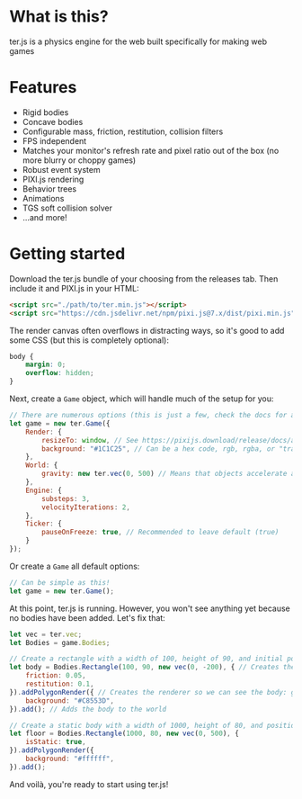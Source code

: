 # What is this?
ter.js is a physics engine for the web built specifically for making web games

# Features
- Rigid bodies
- Concave bodies
- Configurable mass, friction, restitution, collision filters
- FPS independent
- Matches your monitor's refresh rate and pixel ratio out of the box (no more blurry or choppy games)
- Robust event system
- PIXI.js rendering
- Behavior trees
- Animations
- TGS soft collision solver
- ...and more!

# Getting started
Download the ter.js bundle of your choosing from the releases tab. Then include it and PIXI.js in your HTML:
```HTML
<script src="./path/to/ter.min.js"></script>
<script src="https://cdn.jsdelivr.net/npm/pixi.js@7.x/dist/pixi.min.js"></script>
```
The render canvas often overflows in distracting ways, so it's good to add some CSS (but this is completely optional):
```CSS
body {
	margin: 0;
	overflow: hidden;
}
```
Next, create a `Game` object, which will handle much of the setup for you:
```JavaScript
// There are numerous options (this is just a few, check the docs for all of them!):
let game = new ter.Game({
	Render: {
		resizeTo: window, // See https://pixijs.download/release/docs/app.Application.html#resizeTo
		background: "#1C1C25", // Can be a hex code, rgb, rgba, or "transparent"
	},
	World: {
		gravity: new ter.vec(0, 500) // Means that objects accelerate at 500px/s^2 down
	},
	Engine: {
		substeps: 3,
		velocityIterations: 2,
	},
	Ticker: {
		pauseOnFreeze: true, // Recommended to leave default (true)
	}
});
```
Or create a `Game` all default options:
```JavaScript
// Can be simple as this!
let game = new ter.Game();
```
At this point, ter.js is running. However, you won't see anything yet because no bodies have been added. Let's fix that:
```JavaScript
let vec = ter.vec;
let Bodies = game.Bodies;

// Create a rectangle with a width of 100, height of 90, and initial position of (0, -200)
let body = Bodies.Rectangle(100, 90, new vec(0, -200), { // Creates the physics body: greysonr.github.io/ter.js/RigidBody.html#constructor
	friction: 0.05,
	restitution: 0.1,
}).addPolygonRender({ // Creates the renderer so we can see the body: greysonr.github.io/ter.js/RigidBody.html#addPolygonRender
	background: "#C8553D",
}).add(); // Adds the body to the world

// Create a static body with a width of 1000, height of 80, and position of (0, 500)
let floor = Bodies.Rectangle(1000, 80, new vec(0, 500), {
	isStatic: true,
}).addPolygonRender({
	background: "#ffffff",
}).add();
```
And voilà, you're ready to start using ter.js!

